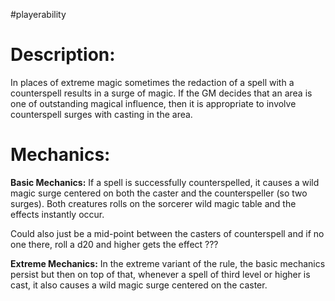 #playerability 
# Description:
In places of extreme magic sometimes the redaction of a spell with a counterspell results in a surge of magic. If the GM decides that an area is one of outstanding magical influence, then it is appropriate to involve counterspell surges with casting in the area.
# Mechanics:
**Basic Mechanics:**
If a spell is successfully counterspelled, it causes a wild magic surge centered on both the caster and the counterspeller (so two surges). Both creatures rolls on the sorcerer wild magic table and the effects instantly occur. 

Could also just be a mid-point between the casters of counterspell and if no one there, roll a d20 and higher gets the effect ???

**Extreme Mechanics:** 
In the extreme variant of the rule, the basic mechanics persist but then on top of that, whenever a spell of third level or higher is cast, it also causes a wild magic surge centered on the caster. 